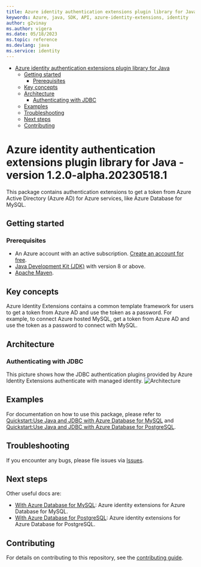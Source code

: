 ```yaml
---
title: Azure identity authentication extensions plugin library for Java
keywords: Azure, java, SDK, API, azure-identity-extensions, identity
author: g2vinay
ms.author: vigera
ms.date: 05/18/2023
ms.topic: reference
ms.devlang: java
ms.service: identity
---
```

- [Azure identity authentication extensions plugin library for Java](#azure-identity-authentication-extensions-plugin-library-for-java)
  - [Getting started](#getting-started)
    - [Prerequisites](#prerequisites)
  - [Key concepts](#key-concepts)
  - [Architecture](#architecture)
    - [Authenticating with JDBC](#authenticating-with-jdbc)
  - [Examples](#examples)
  - [Troubleshooting](#troubleshooting)
  - [Next steps](#next-steps)
  - [Contributing](#contributing)
    
# Azure identity authentication extensions plugin library for Java - version 1.2.0-alpha.20230518.1 


This package contains authentication extensions to get a token from Azure Active Directory (Azure AD) for Azure services, like Azure Database for MySQL.

## Getting started

### Prerequisites

- An Azure account with an active subscription. [Create an account for free](https://azure.microsoft.com/free/).
- [Java Development Kit (JDK)][jdk] with version 8 or above.
- [Apache Maven](https://maven.apache.org/download.cgi).

## Key concepts

Azure Identity Extensions contains a common template framework for users to get a token from Azure AD and
use the token as a password. For example, to connect Azure hosted MySQL, get a token from Azure AD and use the
token as a password to connect with MySQL.

## Architecture

### Authenticating with JDBC

This picture shows how the JDBC authentication plugins provided by Azure Identity Extensions authenticate with managed identity.
![Architecture](img/passwordless-connections-from-java-apps-to-data-services.jpg)

## Examples
For documentation on how to use this package, please refer to [Quickstart:Use Java and JDBC with Azure Database for MySQL](https://aka.ms/passwordless/quickstart/mysql) and [Quickstart:Use Java and JDBC with Azure Database for PostgreSQL](https://aka.ms/passwordless/quickstart/postgresql).


## Troubleshooting
If you encounter any bugs, please file issues via [Issues](https://github.com/Azure/azure-sdk-for-java/issues).

## Next steps
Other useful docs are:
* [With Azure Database for MySQL][azure-identity-extensions-jdbc-mysql]:  Azure identity extensions for Azure Database for MySQL.
* [With Azure Database for PostgreSQL][azure-identity-extensions-jdbc-postgresql]:  Azure identity extensions for Azure Database for PostgreSQL.


## Contributing

For details on contributing to this repository, see the [contributing guide](https://github.com/Azure/azure-sdk-for-java/blob/main/CONTRIBUTING.md).

<!-- LINKS -->
[jdk]: /java/azure/jdk/
[azure-identity-extensions-jdbc-mysql]: https://github.com/Azure/azure-sdk-for-java/tree/main/sdk/identity/azure-identity-extensions/Azure-Database-for-MySQL-README.md
[azure-identity-extensions-jdbc-postgresql]: https://github.com/Azure/azure-sdk-for-java/tree/main/sdk/identity/azure-identity-extensions/Azure-Database-for-PostgreSQL-README.md

